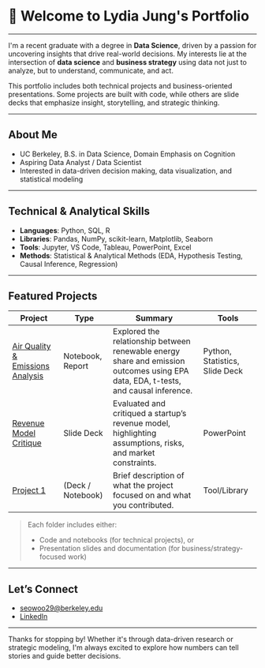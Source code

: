 # 👋 Welcome to Lydia Jung's Portfolio

---

I'm a recent graduate with a degree in **Data Science**, driven by a passion for uncovering insights that drive real-world decisions. My interests lie at the intersection of **data science** and **business strategy** using data not just to analyze, but to understand, communicate, and act.

This portfolio includes both technical projects and business-oriented presentations. Some projects are built with code, while others are slide decks that emphasize insight, storytelling, and strategic thinking.

---

## About Me

- UC Berkeley, B.S. in Data Science, Domain Emphasis on Cognition
- Aspiring Data Analyst / Data Scientist
- Interested in data-driven decision making, data visualization, and statistical modeling

---

## Technical & Analytical Skills

- **Languages**: Python, SQL, R  
- **Libraries**: Pandas, NumPy, scikit-learn, Matplotlib, Seaborn  
- **Tools**: Jupyter, VS Code, Tableau, PowerPoint, Excel  
- **Methods**: Statistical & Analytical Methods (EDA, Hypothesis Testing, Causal Inference, Regression)

---

## Featured Projects

| Project | Type | Summary | Tools |
|--------|------|---------|-------|
| [Air Quality & Emissions Analysis](./Renewable-Energy-and-Emissions/) | Notebook, Report | Explored the relationship between renewable energy share and emission outcomes using EPA data, EDA, t-tests, and causal inference. | Python, Statistics, Slide Deck |
| [Revenue Model Critique](./revenue-model-deck/) | Slide Deck | Evaluated and critiqued a startup’s revenue model, highlighting assumptions, risks, and market constraints. | PowerPoint |
| [ Project 1](#) | (Deck / Notebook) | Brief description of what the project focused on and what you contributed. | Tool/Library |

> Each folder includes either:
> - Code and notebooks (for technical projects), or  
> - Presentation slides and documentation (for business/strategy-focused work)

---

## Let’s Connect

- seowoo29@berkeley.edu  
- [LinkedIn](www.linkedin.com/in/lydia-jung)  

---

Thanks for stopping by! Whether it's through data-driven research or strategic modeling, I'm always excited to explore how numbers can tell stories and guide better decisions.
